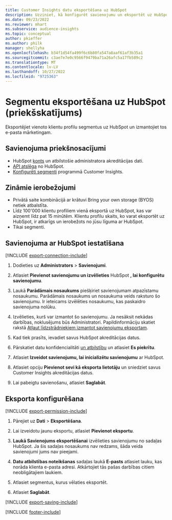 ```yaml
---
title: Customer Insights datu eksportēšana uz HubSpot
description: Uzziniet, kā konfigurēt savienojumu un eksportēt uz HubSpot.
ms.date: 09/23/2022
ms.reviewer: mhart
ms.subservice: audience-insights
ms.topic: conceptual
author: pkieffer
ms.author: philk
manager: shellyha
ms.openlocfilehash: b34f1d54fa499f6c6b80fa547a8aaf61af3b35a1
ms.sourcegitcommit: c3ae7e7e0c9566f9479ba71a26afc5a17fb589c2
ms.translationtype: MT
ms.contentlocale: lv-LV
ms.lasthandoff: 10/27/2022
ms.locfileid: "9725363"
---
```

# <a name="export-segments-to-hubspot-preview"></a>Segmentu eksportēšana uz HubSpot (priekšskatījums)

Eksportējiet vienoto klientu profilu segmentus uz HubSpot un izmantojiet tos e-pasta mārketingam.

## <a name="prerequisites-for-a-connection"></a>Savienojuma priekšnosacījumi

- HubSpot [konts](https://www.hubspot.com/) un atbilstošie administratora akreditācijas dati.
- [API atslēga](https://knowledge.hubspot.com/Integrations/How-do-I-get-my-HubSpot-API-key) no HubSpot.
- [Konfigurēti segmenti](segments.md) programmā Customer Insights.

## <a name="known-limitations"></a>Zināmie ierobežojumi

- Privātā saite kombinācijā ar krātuvi Bring your own storage (BYOS) netiek atbalstīta.
- Līdz 100'000 klientu profiliem vienā eksportā uz HubSpot, kas var aizņemt līdz pat 15 minūtēm. Klientu profilu skaits, ko varat eksportēt uz HubSpot, ir atkarīgs un ierobežots no jūsu līguma ar HubSpot.
- Tikai segmenti.

## <a name="set-up-connection-to-hubspot"></a>Savienojuma ar HubSpot iestatīšana

[!INCLUDE [export-connection-include](includes/export-connection-admn.md)]

1. Dodieties uz **Administrators** > **Savienojumi**.

1. Atlasiet **Pievienot savienojumu un izvēlieties** HubSpot **, lai konfigurētu savienojumu**.

1. Laukā **Parādāmais nosaukums** piešķiriet savienojumam atpazīstamu nosaukumu. Parādāmais nosaukums un nosaukuma veids raksturo šo savienojumu. Ir ieteicams izvēlēties nosaukumu, kas paskaidro savienojuma nolūku.

1. Izvēlieties, kurš var izmantot šo savienojumu. Ja nesāksit nekādas darbības, noklusējums būs Administratori. Papildinformāciju skatiet rakstā [Atļaut līdzstrādniekiem izmantot savienojumu eksportam](connections.md#allow-contributors-to-use-a-connection-for-exports).

1. Kad tiek prasīts, ievadiet savus HubSpot akreditācijas datus.

1. Pārskatiet datu konfidencialitāti [un atbilstību](connections.md#data-privacy-and-compliance) un atlasiet **Es piekrītu**.

1. Atlasiet **Izveidot savienojumu, lai inicializētu savienojumu** ar HubSpot.

1. Atlasiet opciju **Pievienot sevi kā eksporta lietotāju** un sniedziet savus Customer Insights akreditācijas datus.

1. Lai pabeigtu savienošanu, atlasiet **Saglabāt**.

## <a name="configure-an-export"></a>Eksporta konfigurēšana

[!INCLUDE [export-permission-include](includes/export-permission.md)]

1. Pārejiet uz **Dati** > **Eksportēšana**.

1. Lai izveidotu jaunu eksportu, atlasiet **Pievienot eksportu**.

1. **Laukā Savienojums eksportēšanai** izvēlieties savienojumu no sadaļas HubSpot. Ja šis sadaļas nosaukums nav redzams, šāda veida savienojumi jums nav pieejami.

1. **Datu atbilstības noteikšanas** sadaļas laukā **E-pasts** atlasiet lauku, kas norāda klienta e-pasta adresi. Atkārtojiet tās pašas darbības citiem neobligātajiem laukiem.

1. Atlasiet segmentus, kurus vēlaties eksportēt.

1. Atlasiet **Saglabāt**.

[!INCLUDE [export-saving-include](includes/export-saving.md)]

[!INCLUDE [footer-include](includes/footer-banner.md)]
